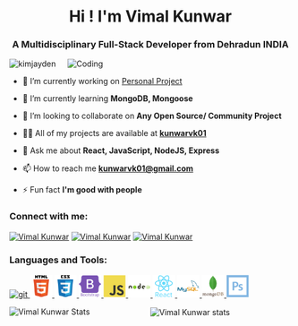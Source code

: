 <h1 align="center">Hi ! I'm Vimal Kunwar</h1>
<h3 align="center">A Multidisciplinary Full-Stack Developer from Dehradun INDIA</h3>
<img align="right" alt="Coding" width="400" src="https://miro.medium.com/max/680/0*7Q3yvSIv_t0ioJ-Z.gif" />

<p align="left"> <img src="https://komarev.com/ghpvc/?username=kunwarvk01&label=Profile%20views&color=0e75b6&style=flat" alt="kimjayden" /> </p>

- 🔭 I’m currently working on [Personal Project](https://)

- 🌱 I’m currently learning **MongoDB, Mongoose**

- 👯 I’m looking to collaborate on **Any Open Source/ Community Project**

- 👨‍💻 All of my projects are available at **[kunwarvk01](https://)**

- 💬 Ask me about **React, JavaScript, NodeJS, Express**

- 📫 How to reach me **kunwarvk01@gmail.com**

- ⚡ Fun fact **I'm good with people**

<h3 align="left">Connect with me:</h3>
<p align="left">
    <a href="https://linkedin.com/in/kunwarvk01" target="blank"><img align="center" src="https://raw.githubusercontent.com/rahuldkjain/github-profile-readme-generator/master/src/images/icons/Social/linked-in-alt.svg" alt="Vimal Kunwar" height="30"
            width="40" /></a>
    <a href="https://twitter.com/in/kunwarvk01" target="blank"><img align="center" src="https://raw.githubusercontent.com/rahuldkjain/github-profile-readme-generator/master/src/images/icons/Social/twitter.svg" alt="Vimal Kunwar" height="30"
            width="40" /></a>
    <a href="https://instagram.com/kunwarvimal" target="blank"><img align="center" src="https://raw.githubusercontent.com/rahuldkjain/github-profile-readme-generator/master/src/images/icons/Social/instagram.svg" alt="Vimal Kunwar" height="30"
            width="40" /></a>
</p>

<h3 align="left">Languages and Tools:</h3>
<p align="left">
    <a href="https://git-scm.com/" target="_blank" rel="noreferrer"> <img src="https://www.vectorlogo.zone/logos/git-scm/git-scm-icon.svg" alt="git" width="40" height="40" /> </a>
    <a href="https://www.w3.org/html/" target="_blank" rel="noreferrer"><img src="https://raw.githubusercontent.com/devicons/devicon/master/icons/html5/html5-original-wordmark.svg" alt="html5" width="40" height="40" /> </a>
    <a href="https://www.w3schools.com/css/" target="_blank" rel="noreferrer"> <img src="https://raw.githubusercontent.com/devicons/devicon/master/icons/css3/css3-original-wordmark.svg" alt="css3" width="40" height="40" /> </a>
    <a href="https://getbootstrap.com" target="_blank" rel="noreferrer"> <img src="https://raw.githubusercontent.com/devicons/devicon/master/icons/bootstrap/bootstrap-plain-wordmark.svg" alt="bootstrap" width="40" height="40" /> </a>
    <a href="https://developer.mozilla.org/en-US/docs/Web/JavaScript" target="_blank" rel="noreferrer"> <img src="https://raw.githubusercontent.com/devicons/devicon/master/icons/javascript/javascript-original.svg" alt="javascript" width="40"
            height="40" /> </a>
    <a href="https://nodejs.org" target="_blank" rel="noreferrer"> <img src="https://raw.githubusercontent.com/devicons/devicon/master/icons/nodejs/nodejs-original-wordmark.svg" alt="nodejs" width="40" height="40" /> </a>
    <a href="https://reactjs.org/" target="_blank" rel="noreferrer"> <img src="https://raw.githubusercontent.com/devicons/devicon/master/icons/react/react-original-wordmark.svg" alt="react" width="40" height="40" /> </a>
    <a href="https://www.mysql.com/" target="_blank" rel="noreferrer"> <img src="https://raw.githubusercontent.com/devicons/devicon/master/icons/mysql/mysql-original-wordmark.svg" alt="mysql" width="40" height="40" /> </a>
    <a href="https://www.mongodb.com/" target="_blank" rel="noreferrer"> <img src="https://raw.githubusercontent.com/devicons/devicon/master/icons/mongodb/mongodb-original-wordmark.svg" alt="mongodb" width="40" height="40" /> </a>
    <a href="https://www.photoshop.com/en" target="_blank" rel="noreferrer"> <img src="https://raw.githubusercontent.com/devicons/devicon/master/icons/photoshop/photoshop-line.svg" alt="photoshop" width="40" height="40" /> </a>
</p>

<p><img align="left" src="https://github-readme-stats.vercel.app/api?username=kunwarvk01&show_icons=true&theme=radical" alt="Vimal Kunwar Stats" width=50% />
<img align="center" src="https://github-readme-streak-stats.herokuapp.com/?user=kunwarvk01&show_icons=true&theme=radical" alt="Vimal Kunwar stats" width=50% /></p>

<!-- <p>&nbsp;<img align="center" src="https://github-readme-stats.vercel.app/api?username=kunwarvk01&show_icons=true&locale=en" alt="Vimal Kunwar Stats" /></p> -->

<!-- <p><img align="center" src="https://github-readme-streak-stats.herokuapp.com/?user=kunwarvk01&show_icons=true&theme=radical" alt="Vimal Kunwar stats" /></p> -->
